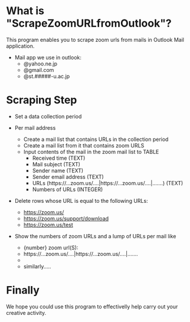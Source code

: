 # What is "ScrapeZoomURLfromOutlook"?

This program enables you to scrape zoom urls from mails in Outlook Mail application. 

- Mail app we use in outlook:
    - @yahoo.ne.jp
    - @gmail.com
    - @st.#####-u.ac.jp


# Scraping Step
- Set a data collection period

- Per mail address
    - Create a mail list that contains URLs in the collection period
    - Create a mail list from it that contains zoom URLS
    - Input contents of the mail in the zoom mail list to TABLE
        - Received time (TEXT)
        - Mail subject (TEXT)
        - Sender name (TEXT)
        - Sender email address (TEXT)
        - URLs (https://...zoom.us/....|https://...zoom.us/....|.......) (TEXT)
        - Numbers of URLs (INTEGER)

- Delete rows whose URL is equal to the following URLs:
    - https://zoom.us/
    - https://zoom.us/support/download
    - https://zoom.us/test


- Show the numbers of zoom URLs and a lump of URLs per mail like
    - {number} zoom url(S): 
    - https://...zoom.us/....|https://...zoom.us/....|.......
    - 
    - similarly.....


# Finally
We hope you could use this program to effectivelly help carry out your creative activity.